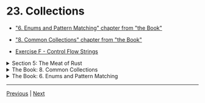 # 23. Collections

-   ["6. Enums and Pattern Matching" chapter from "the Book"](https://doc.rust-lang.org/book/ch06-00-enums.html)

-   ["8. Common Collections" chapter from "the Book"](https://doc.rust-lang.org/book/ch08-00-common-collections.html)

-   [Exercise F - Control Flow Strings](https://github.com/CleanCut/ultimate_rust_crash_course/tree/main/exercise/g_collections_enums)

<details>
  <summary> Section 5: The Meat of Rust </summary>

  - [Codebase: 23. Collections](../codebase/ultimate-rust-crash-course/c23_collections/)

  - [Codebase: s5_exercise_g](../codebase/ultimate-rust-crash-course/s5_exercise_g/)
  
</details>

<details>
  <summary> The Book: 8. Common Collections </summary>

  - [Codebase: 8.1 Storing Lists of Values with Vectors](../codebase/8_Common-Collections/vectors-sort-lists/)
  - [Codebase: 8.2 Storing UTF-8 Encoded Text with Strings](../codebase/8_Common-Collections/text_w_strings/)

</details>

<details>
  <summary> The Book: 6. Enums and Pattern Matching </summary>

  - [Codebase: 6.1 Defining an Enum](../codebase/6_Enums-and-Pattern-Matching/defining_an_enum/)
  - [Codebase: 6.1 Defining an Enum - Option](../codebase/6_Enums-and-Pattern-Matching/option_enum/)
  - [Codebase: 6.1 Defining an Enum - examples](../codebase/6_Enums-and-Pattern-Matching/defining_enum_examples/)
  - [Codebase: 6.2 The match Control Flow Construct](../codebase/6_Enums-and-Pattern-Matching/match_enum/)
  - [Codebase: 6.2 The match Control Flow Construct - Matching with Option<T>](../codebase/6_Enums-and-Pattern-Matching/match_T_enum/)
</details>


---

[Previous](./22_Exercise_F-Structs-%26-Traits.md) | [Next](./24_Enums.md)